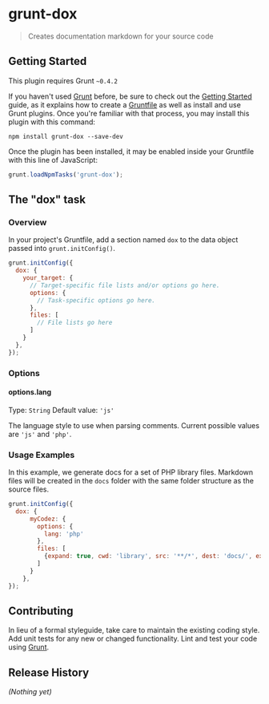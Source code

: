 # grunt-dox

> Creates documentation markdown for your source code

## Getting Started
This plugin requires Grunt `~0.4.2`

If you haven't used [Grunt](http://gruntjs.com/) before, be sure to check out the [Getting Started](http://gruntjs.com/getting-started) guide, as it explains how to create a [Gruntfile](http://gruntjs.com/sample-gruntfile) as well as install and use Grunt plugins. Once you're familiar with that process, you may install this plugin with this command:

```shell
npm install grunt-dox --save-dev
```

Once the plugin has been installed, it may be enabled inside your Gruntfile with this line of JavaScript:

```js
grunt.loadNpmTasks('grunt-dox');
```

## The "dox" task

### Overview
In your project's Gruntfile, add a section named `dox` to the data object passed into `grunt.initConfig()`.

```js
grunt.initConfig({
  dox: {
    your_target: {
      // Target-specific file lists and/or options go here.
      options: {
        // Task-specific options go here.
      },
      files: [
        // File lists go here
      ]
    }
  },
});
```

### Options

#### options.lang
Type: `String`
Default value: `'js'`

The language style to use when parsing comments. Current possible values are `'js'` and `'php'`.

### Usage Examples

In this example, we generate docs for a set of PHP library files. Markdown files will be created in the `docs` folder with
the same folder structure as the source files.

```js
grunt.initConfig({
  dox: {
      myCodez: {
        options: {
          lang: 'php'
        },
        files: [
          {expand: true, cwd: 'library', src: '**/*', dest: 'docs/', ext: '.md'}
        ]
      }
    },
});
```

## Contributing
In lieu of a formal styleguide, take care to maintain the existing coding style. Add unit tests for any new or changed functionality. Lint and test your code using [Grunt](http://gruntjs.com/).

## Release History
_(Nothing yet)_

